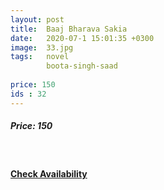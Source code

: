 ```yaml
---
layout: post
title:  Baaj Bharava Sakia
date:   2020-07-1 15:01:35 +0300
image:  33.jpg
tags:   novel
        boota-singh-saad
        
price: 150
ids : 32
---
```



<h5>Price: 150</h5><br>




<h4><a class="add-cart cart1" href="{{ site.baseurl }}/books#32"><b>Check Availability</b></a></h4>

<body>
 <script src="{{ site.baseurl }}/js/main.js"></script>
 </body>